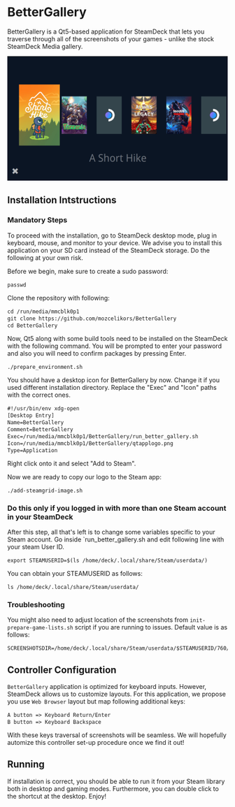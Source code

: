  
# BetterGallery

BetterGallery is a Qt5-based application for SteamDeck that lets you traverse through all of the screenshots of your games - unlike the stock SteamDeck Media gallery.

![BetterGallery](https://github.com/mozcelikors/BetterGallery/blob/main/preview.png?raw=true)

## Installation Intstructions

### Mandatory Steps

To proceed with the installation, go to SteamDeck desktop mode, plug in keyboard, mouse, and monitor to your device.
We advise you to install this application on your SD card instead of the SteamDeck storage. Do the following at your own risk.

Before we begin, make sure to create a sudo password:

```
passwd
```

Clone the repository with following:

```
cd /run/media/mmcblk0p1
git clone https://github.com/mozcelikors/BetterGallery
cd BetterGallery
```

Now, Qt5 along with some build tools need to be installed on the SteamDeck with the following command. You will be prompted to enter your password and also you will need to confirm packages by pressing Enter.

```
./prepare_environment.sh
```

You should have a desktop icon for BetterGallery by now. Change it if you used different installation directory. Replace the "Exec" and "Icon" paths with the correct ones.

```
#!/usr/bin/env xdg-open
[Desktop Entry]
Name=BetterGallery
Comment=BetterGallery
Exec=/run/media/mmcblk0p1/BetterGallery/run_better_gallery.sh
Icon=/run/media/mmcblk0p1/BetterGallery/qtapplogo.png
Type=Application

```

Right click onto it and select "Add to Steam".

Now we are ready to copy our logo to the Steam app:

```
./add-steamgrid-image.sh
```

### Do this only if you logged in with more than one Steam account in your SteamDeck
After this step, all that's left is to change some variables specific to your Steam account. Go inside `run_better_gallery.sh and edit following line with your steam User ID.

```
export STEAMUSERID=$(ls /home/deck/.local/share/Steam/userdata/)
```

You can obtain your STEAMUSERID as follows:

```
ls /home/deck/.local/share/Steam/userdata/
```

### Troubleshooting

You might also need to adjust location of the screenshots from `init-prepare-game-lists.sh` script if you are running to issues. Default value is as follows:

```
SCREENSHOTSDIR=/home/deck/.local/share/Steam/userdata/$STEAMUSERID/760/remote
```

## Controller Configuration

`BetterGallery` application is optimized for keyboard inputs. However, SteamDeck allows us to customize layouts. For this application, we propose you use `Web Browser` layout but map following additional keys:

```
A button => Keyboard Return/Enter
B button => Keyboard Backspace
```

With these keys traversal of screenshots will be seamless.
We will hopefully automize this controller set-up procedure once we find it out!

## Running

If installation is correct, you should be able to run it from your Steam library both in desktop and gaming modes. Furthermore, you can double click to the shortcut at the desktop. Enjoy!
